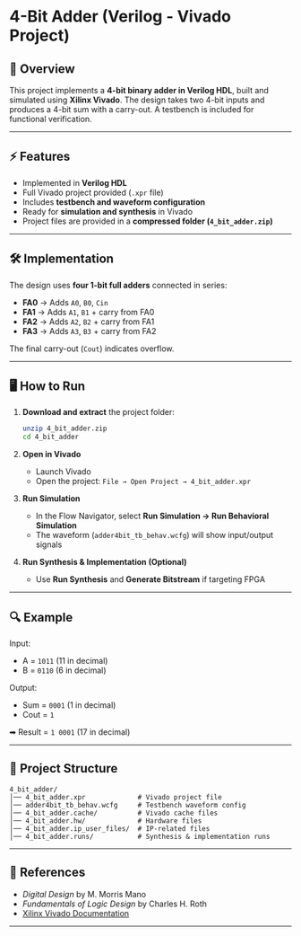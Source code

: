# 4-Bit Adder (Verilog - Vivado Project)

## 📘 Overview

This project implements a **4-bit binary adder in Verilog HDL**, built and simulated using **Xilinx Vivado**. The design takes two 4-bit inputs and produces a 4-bit sum with a carry-out. A testbench is included for functional verification.

---

## ⚡ Features

* Implemented in **Verilog HDL**
* Full Vivado project provided (`.xpr` file)
* Includes **testbench and waveform configuration**
* Ready for **simulation and synthesis** in Vivado
* Project files are provided in a **compressed folder (`4_bit_adder.zip`)**

---

## 🛠️ Implementation

The design uses **four 1-bit full adders** connected in series:

* **FA0** → Adds `A0`, `B0`, `Cin`
* **FA1** → Adds `A1`, `B1` + carry from FA0
* **FA2** → Adds `A2`, `B2` + carry from FA1
* **FA3** → Adds `A3`, `B3` + carry from FA2

The final carry-out (`Cout`) indicates overflow.

---

## 🖥️ How to Run

1. **Download and extract** the project folder:

   ```bash
   unzip 4_bit_adder.zip
   cd 4_bit_adder
   ```

2. **Open in Vivado**

   * Launch Vivado
   * Open the project: `File → Open Project → 4_bit_adder.xpr`

3. **Run Simulation**

   * In the Flow Navigator, select **Run Simulation → Run Behavioral Simulation**
   * The waveform (`adder4bit_tb_behav.wcfg`) will show input/output signals

4. **Run Synthesis & Implementation (Optional)**

   * Use **Run Synthesis** and **Generate Bitstream** if targeting FPGA

---

## 🔍 Example

Input:

* A = `1011` (11 in decimal)
* B = `0110` (6 in decimal)

Output:

* Sum = `0001` (1 in decimal)
* Cout = `1`

➡ Result = `1 0001` (17 in decimal)

---

## 📂 Project Structure

```
4_bit_adder/
│── 4_bit_adder.xpr             # Vivado project file
│── adder4bit_tb_behav.wcfg     # Testbench waveform config
│── 4_bit_adder.cache/          # Vivado cache files
│── 4_bit_adder.hw/             # Hardware files
│── 4_bit_adder.ip_user_files/  # IP-related files
│── 4_bit_adder.runs/           # Synthesis & implementation runs
```

---

## 📖 References

* *Digital Design* by M. Morris Mano
* *Fundamentals of Logic Design* by Charles H. Roth
* [Xilinx Vivado Documentation](https://docs.xilinx.com/)

---
